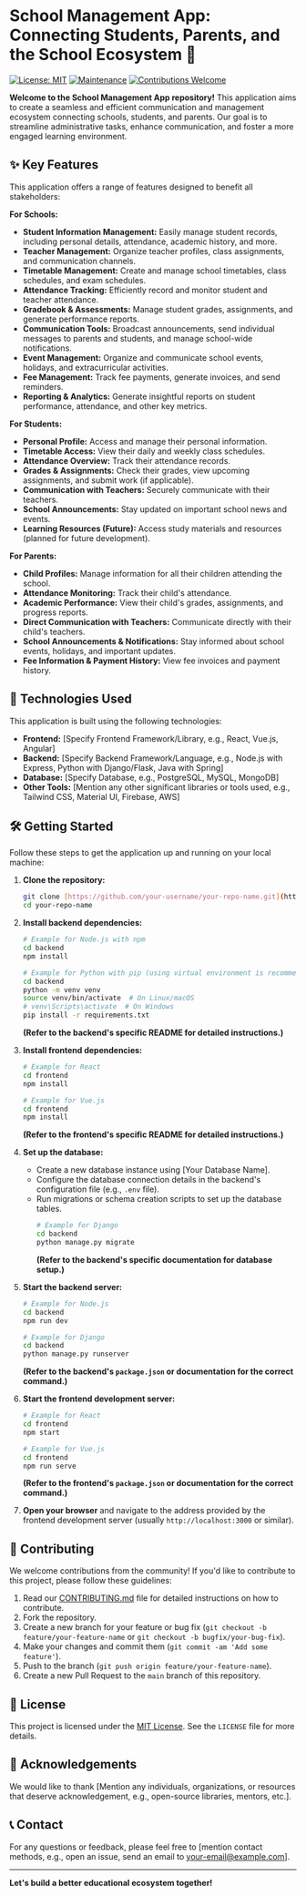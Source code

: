 # School Management App: Connecting Students, Parents, and the School Ecosystem 🏫

[![License: MIT](https://img.shields.io/badge/License-MIT-yellow.svg)](https://opensource.org/licenses/MIT)
[![Maintenance](https://img.shields.io/badge/Maintained%3F-yes-green.svg)](https://github.com/your-username/your-repo-name/graphs/commit-activity)
[![Contributions Welcome](https://img.shields.io/badge/Contributions-Welcome-blue.svg)](https://github.com/your-username/your-repo-name/blob/main/CONTRIBUTING.md)

**Welcome to the School Management App repository!** This application aims to create a seamless and efficient communication and management ecosystem connecting schools, students, and parents. Our goal is to streamline administrative tasks, enhance communication, and foster a more engaged learning environment.

## ✨ Key Features

This application offers a range of features designed to benefit all stakeholders:

**For Schools:**

* **Student Information Management:** Easily manage student records, including personal details, attendance, academic history, and more.
* **Teacher Management:** Organize teacher profiles, class assignments, and communication channels.
* **Timetable Management:** Create and manage school timetables, class schedules, and exam schedules.
* **Attendance Tracking:** Efficiently record and monitor student and teacher attendance.
* **Gradebook & Assessments:** Manage student grades, assignments, and generate performance reports.
* **Communication Tools:** Broadcast announcements, send individual messages to parents and students, and manage school-wide notifications.
* **Event Management:** Organize and communicate school events, holidays, and extracurricular activities.
* **Fee Management:** Track fee payments, generate invoices, and send reminders.
* **Reporting & Analytics:** Generate insightful reports on student performance, attendance, and other key metrics.

**For Students:**

* **Personal Profile:** Access and manage their personal information.
* **Timetable Access:** View their daily and weekly class schedules.
* **Attendance Overview:** Track their attendance records.
* **Grades & Assignments:** Check their grades, view upcoming assignments, and submit work (if applicable).
* **Communication with Teachers:** Securely communicate with their teachers.
* **School Announcements:** Stay updated on important school news and events.
* **Learning Resources (Future):** Access study materials and resources (planned for future development).

**For Parents:**

* **Child Profiles:** Manage information for all their children attending the school.
* **Attendance Monitoring:** Track their child's attendance.
* **Academic Performance:** View their child's grades, assignments, and progress reports.
* **Direct Communication with Teachers:** Communicate directly with their child's teachers.
* **School Announcements & Notifications:** Stay informed about school events, holidays, and important updates.
* **Fee Information & Payment History:** View fee invoices and payment history.

## 🚀 Technologies Used

This application is built using the following technologies:

* **Frontend:** [Specify Frontend Framework/Library, e.g., React, Vue.js, Angular]
* **Backend:** [Specify Backend Framework/Language, e.g., Node.js with Express, Python with Django/Flask, Java with Spring]
* **Database:** [Specify Database, e.g., PostgreSQL, MySQL, MongoDB]
* **Other Tools:** [Mention any other significant libraries or tools used, e.g., Tailwind CSS, Material UI, Firebase, AWS]

## 🛠️ Getting Started

Follow these steps to get the application up and running on your local machine:

1.  **Clone the repository:**
    ```bash
    git clone [https://github.com/your-username/your-repo-name.git](https://github.com/your-username/your-repo-name.git)
    cd your-repo-name
    ```

2.  **Install backend dependencies:**
    ```bash
    # Example for Node.js with npm
    cd backend
    npm install
    ```
    ```bash
    # Example for Python with pip (using virtual environment is recommended)
    cd backend
    python -m venv venv
    source venv/bin/activate  # On Linux/macOS
    # venv\Scripts\activate  # On Windows
    pip install -r requirements.txt
    ```
    **(Refer to the backend's specific README for detailed instructions.)**

3.  **Install frontend dependencies:**
    ```bash
    # Example for React
    cd frontend
    npm install
    ```
    ```bash
    # Example for Vue.js
    cd frontend
    npm install
    ```
    **(Refer to the frontend's specific README for detailed instructions.)**

4.  **Set up the database:**
    * Create a new database instance using [Your Database Name].
    * Configure the database connection details in the backend's configuration file (e.g., `.env` file).
    * Run migrations or schema creation scripts to set up the database tables.
        ```bash
        # Example for Django
        cd backend
        python manage.py migrate
        ```
        **(Refer to the backend's specific documentation for database setup.)**

5.  **Start the backend server:**
    ```bash
    # Example for Node.js
    cd backend
    npm run dev
    ```
    ```bash
    # Example for Django
    cd backend
    python manage.py runserver
    ```
    **(Refer to the backend's `package.json` or documentation for the correct command.)**

6.  **Start the frontend development server:**
    ```bash
    # Example for React
    cd frontend
    npm start
    ```
    ```bash
    # Example for Vue.js
    cd frontend
    npm run serve
    ```
    **(Refer to the frontend's `package.json` or documentation for the correct command.)**

7.  **Open your browser** and navigate to the address provided by the frontend development server (usually `http://localhost:3000` or similar).

## 🤝 Contributing

We welcome contributions from the community! If you'd like to contribute to this project, please follow these guidelines:

1.  Read our [CONTRIBUTING.md](CONTRIBUTING.md) file for detailed instructions on how to contribute.
2.  Fork the repository.
3.  Create a new branch for your feature or bug fix (`git checkout -b feature/your-feature-name` or `git checkout -b bugfix/your-bug-fix`).
4.  Make your changes and commit them (`git commit -am 'Add some feature'`).
5.  Push to the branch (`git push origin feature/your-feature-name`).
6.  Create a new Pull Request to the `main` branch of this repository.

## 📜 License

This project is licensed under the [MIT License](LICENSE). See the `LICENSE` file for more details.

## 🙏 Acknowledgements

We would like to thank [Mention any individuals, organizations, or resources that deserve acknowledgement, e.g., open-source libraries, mentors, etc.].

## 📞 Contact

For any questions or feedback, please feel free to [mention contact methods, e.g., open an issue, send an email to your-email@example.com].

---

**Let's build a better educational ecosystem together!**